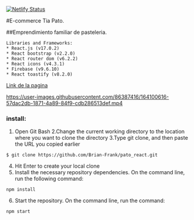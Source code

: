 [![Netlify Status](https://api.netlify.com/api/v1/badges/e8a84540-c085-438b-a826-bd21d5cec2dd/deploy-status)](https://app.netlify.com/sites/cool-sherbet-a257bc/deploys)

#E-commerce Tia Pato. 

##Emprendimiento familiar de pasteleria.




```
Libraries and Frameworks:
* React.js (v17.0.2)
* React bootstrap (v2.2.0)
* React router dom (v6.2.2)
* React icons (v4.3.1)
* Firebase (v9.6.10)
* React toastify (v8.2.0)

```

[Link de la pagina](https://cool-sherbet-a257bc.netlify.app)

https://user-images.githubusercontent.com/86387416/164100616-57dac2db-1871-4a89-84f9-cdb286513def.mp4

### install:
1. Open Git Bash
2.Change the current working directory to the location where you want to clone the directory
3.Type git clone, and then paste the URL you copied earlier
```
$ git clone https://github.com/Brian-Frank/pato_react.git

```
4. Hit Enter to create your local clone
5. Install the necessary repository dependencies. On the command line, run the following command:
```
npm install
```
6. Start the repository. On the command line, run the command:
```
npm start
```


